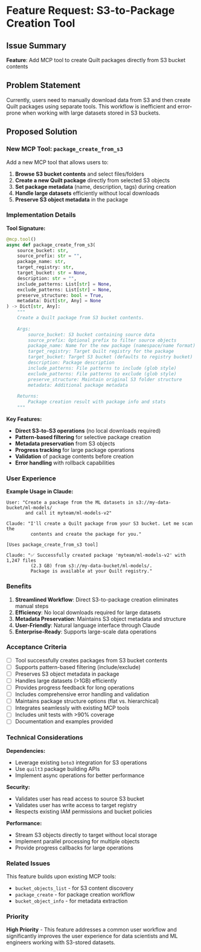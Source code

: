 # Feature Request: S3-to-Package Creation Tool

## Issue Summary
**Feature**: Add MCP tool to create Quilt packages directly from S3 bucket contents

## Problem Statement
Currently, users need to manually download data from S3 and then create Quilt packages using separate tools. This workflow is inefficient and error-prone when working with large datasets stored in S3 buckets.

## Proposed Solution

### New MCP Tool: `package_create_from_s3`

Add a new MCP tool that allows users to:

1. **Browse S3 bucket contents** and select files/folders
2. **Create a new Quilt package** directly from selected S3 objects
3. **Set package metadata** (name, description, tags) during creation
4. **Handle large datasets** efficiently without local downloads
5. **Preserve S3 object metadata** in the package

### Implementation Details

**Tool Signature:**
```python
@mcp.tool()
async def package_create_from_s3(
    source_bucket: str,
    source_prefix: str = "",
    package_name: str,
    target_registry: str,
    target_bucket: str = None,
    description: str = "",
    include_patterns: List[str] = None,
    exclude_patterns: List[str] = None,
    preserve_structure: bool = True,
    metadata: Dict[str, Any] = None
) -> Dict[str, Any]:
    """
    Create a Quilt package from S3 bucket contents.
    
    Args:
        source_bucket: S3 bucket containing source data
        source_prefix: Optional prefix to filter source objects
        package_name: Name for the new package (namespace/name format)
        target_registry: Target Quilt registry for the package
        target_bucket: Target S3 bucket (defaults to registry bucket)
        description: Package description
        include_patterns: File patterns to include (glob style)
        exclude_patterns: File patterns to exclude (glob style)  
        preserve_structure: Maintain original S3 folder structure
        metadata: Additional package metadata
        
    Returns:
        Package creation result with package info and stats
    """
```

**Key Features:**
- **Direct S3-to-S3 operations** (no local downloads required)
- **Pattern-based filtering** for selective package creation
- **Metadata preservation** from S3 objects
- **Progress tracking** for large package operations
- **Validation** of package contents before creation
- **Error handling** with rollback capabilities

### User Experience

**Example Usage in Claude:**
```
User: "Create a package from the ML datasets in s3://my-data-bucket/ml-models/ 
       and call it myteam/ml-models-v2"

Claude: "I'll create a Quilt package from your S3 bucket. Let me scan the 
         contents and create the package for you."

[Uses package_create_from_s3 tool]

Claude: "✅ Successfully created package 'myteam/ml-models-v2' with 1,247 files 
         (2.3 GB) from s3://my-data-bucket/ml-models/. 
         Package is available at your Quilt registry."
```

### Benefits

1. **Streamlined Workflow**: Direct S3-to-package creation eliminates manual steps
2. **Efficiency**: No local downloads required for large datasets  
3. **Metadata Preservation**: Maintains S3 object metadata and structure
4. **User-Friendly**: Natural language interface through Claude
5. **Enterprise-Ready**: Supports large-scale data operations

### Acceptance Criteria

- [ ] Tool successfully creates packages from S3 bucket contents
- [ ] Supports pattern-based filtering (include/exclude)
- [ ] Preserves S3 object metadata in package
- [ ] Handles large datasets (>1GB) efficiently
- [ ] Provides progress feedback for long operations
- [ ] Includes comprehensive error handling and validation
- [ ] Maintains package structure options (flat vs. hierarchical)
- [ ] Integrates seamlessly with existing MCP tools
- [ ] Includes unit tests with >90% coverage
- [ ] Documentation and examples provided

### Technical Considerations

**Dependencies:**
- Leverage existing `boto3` integration for S3 operations
- Use `quilt3` package building APIs
- Implement async operations for better performance

**Security:**
- Validates user has read access to source S3 bucket
- Validates user has write access to target registry
- Respects existing IAM permissions and bucket policies

**Performance:**
- Stream S3 objects directly to target without local storage
- Implement parallel processing for multiple objects
- Provide progress callbacks for large operations

### Related Issues

This feature builds upon existing MCP tools:
- `bucket_objects_list` - for S3 content discovery
- `package_create` - for package creation workflow
- `bucket_object_info` - for metadata extraction

### Priority

**High Priority** - This feature addresses a common user workflow and significantly improves the user experience for data scientists and ML engineers working with S3-stored datasets.
